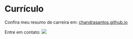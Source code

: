 # Currículo

Confira meu resumo de carreira em: <a href="https://chandrasantos.github.io">chandrasantos.github.io</a>

Entre em contato:
<a href="https://www.linkedin.com/in/chandrasantos" target="_blank"><img src="https://img.shields.io/badge/-LinkedIn-%230077B5?style=for-the-badge&logo=linkedin&logoColor=white" target="_blank"></a>   

